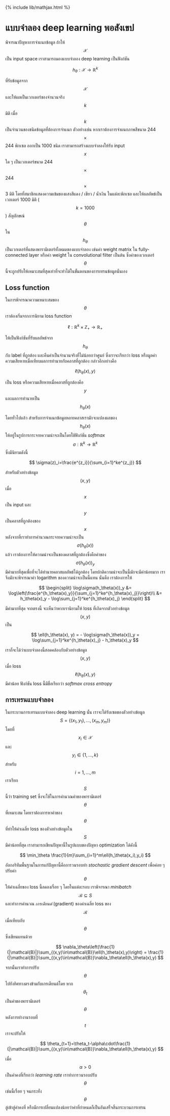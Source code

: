 {% include lib/mathjax.html %}
# แบบจำลอง deep learning พอสังเขป

พิจารณาปัญหาการจำแนกข้อมูล ถ้าให้ $$\mathcal{X}$$ เป็น input space เราสามารถมองแบบจำลอง deep learning เป็นฟังก์ชัน 

$$
h_\theta : \mathcal{X}\rightarrow \mathbb{R}^k
$$ 

ที่รับข้อมูลจาก $$\mathcal{X}$$ และให้ผลเป็นเวกเตอร์ของจำนวนจริง $$k$$ มิติ เมื่อ $$k$$ เป็นจำนวนของชนิดข้อมูลที่ต้องการจำแนก ตัวอย่างเช่น หากเราต้องการจำแนกภาพสีขนาด 244$$\times$$244 พิกเซล ออกเป็น 1000 ชนิด เราสามารถสร้างแบบจำลองให้รับ input $$x$$ ใด ๆ เป็นเวกเตอร์ขนาด 244$$\times$$244$$\times$$3 มิติ โดยที่สมาชิกแสดงความเข้มของแสงสีแดง / เขียว / น้ำเงิน ในแต่ละพิกเซล และให้ผลลัพธ์เป็นเวกเตอร์ 1000 มิติ ($$k=1000$$) สัญลักษณ์ $$\theta$$ ใน $$h_\theta$$ เป็นเวกเตอร์ที่แสดงพารามิเตอร์ทั้งหมดของแบบจำลอง เช่นค่า weight matrix ใน fully-connected layer หรือค่า weight ใน convolutional filter เป็นต้น ซึ่งค่าของเวกเตอร์ $$\theta$$ นี้จะถูกปรับให้เหมาะสมที่สุดเท่าที่จะทำได้ในขั้นตอนของการเทรนข้อมูลนั่นเอง

## Loss function
ในการพิจารณาความเหมาะสมของ $$\theta$$ เราต้องเริ่มจากการนิยาม loss function 

$$
\ell: \mathbb{R}^k\times \mathbb{Z}_+\rightarrow \mathbb{R}_+
$$ 

ให้เป็นฟังก์ชันที่รับผลลัพธ์จาก $$h_\theta$$ กับ label ที่ถูกต้อง และคืนค่าเป็นจำนวนจริงที่ไม่น้อยกว่าศูนย์ ซึ่งเราจะเรียกว่า loss หรือมูลค่าความเสียหายเมื่อเทียบผลการทำนายกับคลาสที่ถูกต้อง กล่าวอีกอย่างคือ 

$$
\ell(h_\theta(x), y)
$$ 

เป็น loss หรือความเสียหายเมื่อคลาสที่ถูกต้องคือ $$y$$ และผลการทำนายเป็น $$h_\theta(x)$$

โดยทั่วไปแล้ว สำหรับการจำแนกข้อมูลหลายคลาสเรามักจะแปลงผลของ $$h_\theta(x)$$ ให้อยู่ในรูปการกระจายความน่าจะเป็นโดยใช้ฟังก์ชัน _softmax_ $$\sigma: \mathbb{R}^k\rightarrow\mathbb{R}^k$$ ซึ่งมีนิยามดังนี้

$$
\sigma(z)_i=\frac{e^{z_i}}{\sum_{i=1}^ke^{z_j}}
$$

สำหรับตัวอย่างข้อมูล $$(x, y)$$ เมื่อ $$x$$ เป็น input และ $$y$$ เป็นคลาสที่ถูกต้องของ $$x$$ 
หลังจากที่เราทำการคำนวณกระจายความน่าจะเป็น $$\sigma(h_\theta(x))$$ แล้ว เราต้องการให้ความน่าจะเป็นของคลาสที่ถูกต้องซึ่งคือค่าของ $$\sigma(h_\theta(x))_y$$ มีค่ามากที่สุดเพื่อที่จะได้ทำนายคลาสผลลัพธ์ได้ถูกต้อง 
โดยปกติความน่าจะเป็นนี้มักจะมีค่าน้อยมาก เราจึงมักจะพิจารณาค่า logarithm ของความน่าจะเป็นนี้แทน นั่นคือ เราต้องการให้

$$
\begin{split}
\log\sigma(h_\theta(x))_y &= \log\left(\frac{e^{h_\theta(x)_y}}{\sum_{j=1}^ke^{h_\theta(x)_j}}\right)\\
&= h_\theta(x)_y - \log\sum_{j=1}^ke^{h_\theta(x)_j}
\end{split}
$$

มีค่ามากที่สุด
จากตรงนี้ จะเห็นว่าหากเรานิยามให้ loss ที่เกิดจากตัวอย่างข้อมูล $$(x, y)$$ เป็น

$$
\ell(h_\theta(x), y) = - \log\sigma(h_\theta(x))_y  = \log\sum_{j=1}^ke^{h_\theta(x)_j} - h_\theta(x)_y
$$ 

เราก็จะได้ว่าแบบจำลองนี้สอดคล้องกับตัวอย่างข้อมูล $$(x, y)$$ เมื่อ loss $$\ell(h_\theta(x), y)$$ มีค่าน้อย ฟังก์ชัน loss นี้มีชื่อเรียกว่า _softmax cross entropy_

## การเทรนแบบจำลอง

ในกระบวนการเทรนแบบจำลอง deep learning นั้น เราจะได้รับเซตของตัวอย่างข้อมูล $$S=\{(x_1, y_1),\dots,(x_m,y_m)\}$$ โดยที่ $$x_i\in \mathcal{X}$$ และ $$y_i\in\{1,\dots,k\}$$ สำหรับ $$i=1,\dots, m$$ เราเรียก $$S$$ นี้ว่า training set ซึ่งจะใช้ในการคำนวณค่าของพารามิเตอร์ $$\theta$$ ที่เหมาะสม โดยเราต้องการหาค่าของ $$\theta$$ ที่ทำให้ค่าเฉลี่ย loss ของตัวอย่างข้อมูลใน $$S$$ มีค่าน้อยที่สุด เราสามารถเขียนปัญหานี้ในรูปแบบของปัญหา optimization ได้ดังนี้

$$
\min_\theta \frac{1}{m}\sum_{i=1}^m\ell(h_\theta(x_i),y_i)
$$

อัลกอริทึมพื้นฐานในการแก้ปัญหานี้คือการวนรอบทำ _stochastic gradient descent_ เพื่อค่อย ๆ ปรับค่า $$\theta$$ ให้ค่าเฉลี่ยของ loss นี้ลดลงเรื่อย ๆ โดยในแต่ละรอบ เราพิจารณา _minibatch_ $$\mathcal{B}\subseteq S$$ และทำการคำนวณ _เกรเดียนต์_ (gradient) ของค่าเฉลี่ย loss ของ $$\mathcal{B}$$ เมื่อเทียบกับ $$\theta$$ ซึ่งเขียนแทนด้วย 

$$
\nabla_\theta\left(\frac{1}{|\mathcal{B}|}\sum_{(x,y)\in\mathcal{B}}\ell(h_\theta(x),y)\right) 
= \frac{1}{|\mathcal{B}|}\sum_{(x,y)\in\mathcal{B}}\nabla_\theta\ell(h_\theta(x),y)
$$

จากนั้นเราทำการปรับ $$\theta$$ ไปยังทิศทางตรงข้ามกับเกรเดียนต์โดย หาก $$\theta_t$$ เป็นค่าของพารามิเตอร์ $$\theta$$ หลังการทำงานรอบที่ $$t$$ เราจะปรับให้

$$
\theta_{t+1}=\theta_t-\alpha\cdot\frac{1}{|\mathcal{B}|}\sum_{(x,y)\in\mathcal{B}}\nabla_\theta\ell(h_\theta(x),y)
$$

เมื่อ $$\alpha>0$$ เป็นค่าคงที่เรียกว่า _learning rate_ เราทำการวนรอบปรับ $$\theta$$ เช่นนี้เรื่อย ๆ จนกระทั่ง $$\theta$$ ลู่เข้าสู่ค่าคงที่ หรือมีการเปลี่ยนแปลงน้อยว่าค่าที่กำหนดก็เป็นอันเสร็จสิ้นกระบวนการเทรน
